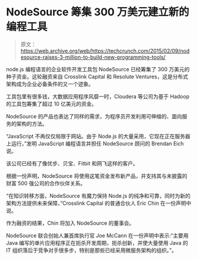 # NodeSource 筹集 300 万美元建立新的编程工具 

> 原文：<https://web.archive.org/web/https://techcrunch.com/2015/02/09/nodesource-raises-3-million-to-build-new-programming-tools/>

node.js 编程语言的企业软件开发工具包 NodeSource 已经筹集了 300 万美元的种子资金。这轮融资来自 Crosslink Capital 和 Resolute Ventures，这是分布式架构成为企业必备条件的又一个迹象。

工具包里有很多钱，大数据应用程序风靡一时，Cloudera 等公司为基于 Hadoop 的工具包筹集了超过 10 亿美元的资金。

NodeSource 的产品也表达了同样的需求，为程序员开发利用可伸缩的、面向服务的架构的方法。

“JavaScript 不再仅仅局限于网站。由于 Node.js 的大量采用，它现在正在服务器上运行，”发明 JavaScript 编程语言并担任 NodeSource 顾问的 Brendan Eich 说。

该公司已经有了像优步、贝宝、Fitbit 和网飞这样的客户。

根据一份声明，NodeSource 将使用这笔资金发布新产品，并支持其与未披露的财富 500 强公司的合作伙伴关系。

“在知识转移方面，NodeSource 有魔力保持 Node.js 的纯净和可靠，同时为新的架构方法提供未来保障，”Crosslink Capital 的普通合伙人 Eric Chin 在一份声明中说。

作为融资的结果，Chin 将加入 NodeSource 的董事会。

NodeSource 联合创始人兼首席执行官 Joe McCann 在一份声明中表示:“主要用 Java 编写的单片应用程序正在扼杀开发周期，扼杀创新，并使大量使用 Java 的 IT 组织落后于竞争对手很多步，特别是那些已经采用微服务架构的组织。”。